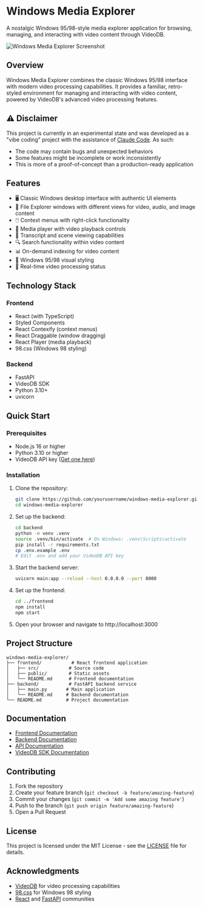 # Windows Media Explorer

A nostalgic Windows 95/98-style media explorer application for browsing, managing, and interacting with video content through VideoDB.

![Windows Media Explorer Screenshot](https://github.com/user-attachments/assets/af16b5dc-971f-4dc3-8761-2516c5956455)


## Overview

Windows Media Explorer combines the classic Windows 95/98 interface with modern video processing capabilities. It provides a familiar, retro-styled environment for managing and interacting with video content, powered by VideoDB's advanced video processing features.

## ⚠️ Disclaimer

This project is currently in an experimental state and was developed as a "vibe coding" project with the assistance of [Claude Code](https://docs.anthropic.com/en/docs/agents-and-tools/claude-code/overview). As such:

- The code may contain bugs and unexpected behaviors
- Some features might be incomplete or work inconsistently
- This is more of a proof-of-concept than a production-ready application

## Features

- 🖥️ Classic Windows desktop interface with authentic UI elements
- 📁 File Explorer windows with different views for video, audio, and image content
- 🖱️ Context menus with right-click functionality
- 🎥 Media player with video playback controls
- 📝 Transcript and scene viewing capabilities
- 🔍 Search functionality within video content
- 📊 On-demand indexing for video content
- 🎨 Windows 95/98 visual styling
- 🔄 Real-time video processing status

## Technology Stack

### Frontend
- React (with TypeScript)
- Styled Components
- React Contexify (context menus)
- React Draggable (window dragging)
- React Player (media playback)
- 98.css (Windows 98 styling)

### Backend
- FastAPI
- VideoDB SDK
- Python 3.10+
- uvicorn

## Quick Start

### Prerequisites

- Node.js 16 or higher
- Python 3.10 or higher
- VideoDB API key ([Get one here](https://console.videodb.io/))

### Installation

1. Clone the repository:
   ```bash
   git clone https://github.com/yourusername/windows-media-explorer.git
   cd windows-media-explorer
   ```

2. Set up the backend:
   ```bash
   cd backend
   python -m venv .venv
   source .venv/bin/activate  # On Windows: .venv\Scripts\activate
   pip install -r requirements.txt
   cp .env.example .env
   # Edit .env and add your VideoDB API key
   ```

3. Start the backend server:
   ```bash
   uvicorn main:app --reload --host 0.0.0.0 --port 8000
   ```

4. Set up the frontend:
   ```bash
   cd ../frontend
   npm install
   npm start
   ```

5. Open your browser and navigate to http://localhost:3000

## Project Structure

```
windows-media-explorer/
├── frontend/           # React frontend application
│   ├── src/           # Source code
│   ├── public/        # Static assets
│   └── README.md      # Frontend documentation
├── backend/           # FastAPI backend service
│   ├── main.py       # Main application
│   └── README.md     # Backend documentation
└── README.md         # Project documentation
```

## Documentation

- [Frontend Documentation](frontend/README.md)
- [Backend Documentation](backend/README.md)
- [API Documentation](backend/README.md#api-endpoints)
- [VideoDB SDK Documentation](https://docs.videodb.io)

## Contributing

1. Fork the repository
2. Create your feature branch (`git checkout -b feature/amazing-feature`)
3. Commit your changes (`git commit -m 'Add some amazing feature'`)
4. Push to the branch (`git push origin feature/amazing-feature`)
5. Open a Pull Request

## License

This project is licensed under the MIT License - see the [LICENSE](LICENSE) file for details.

## Acknowledgments

- [VideoDB](https://videodb.io) for video processing capabilities
- [98.css](https://jdan.github.io/98.css/) for Windows 98 styling
- [React](https://reactjs.org) and [FastAPI](https://fastapi.tiangolo.com) communities

